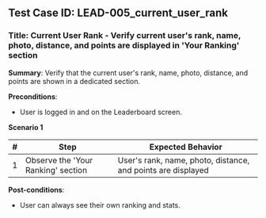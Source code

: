 ## Test Case ID: LEAD-005_current_user_rank
### Title: Current User Rank - Verify current user's rank, name, photo, distance, and points are displayed in 'Your Ranking' section

**Summary**: Verify that the current user's rank, name, photo, distance, and points are shown in a dedicated section.

**Preconditions**: 
- User is logged in and on the Leaderboard screen.

**Scenario 1**

| # | Step                                      | Expected Behavior                                       |
|---|-------------------------------------------|--------------------------------------------------------|
| 1 | Observe the 'Your Ranking' section        | User's rank, name, photo, distance, and points are displayed |

**Post-conditions**:
- User can always see their own ranking and stats.
